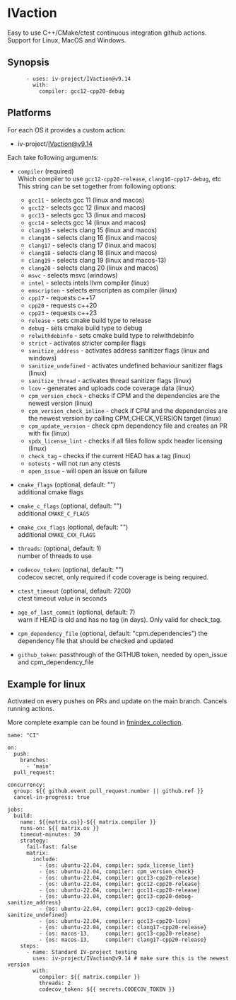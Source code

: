 <!--
    SPDX-FileCopyrightText: 2006-2023, Knut Reinert & Freie Universität Berlin
    SPDX-FileCopyrightText: 2016-2023, Knut Reinert & MPI für molekulare Genetik
    SPDX-License-Identifier: CC-BY-4.0
-->

# IVaction

Easy to use C++/CMake/ctest continuous integration github actions. Support for Linux, MacOS and Windows.

## Synopsis
```
      - uses: iv-project/IVaction@v9.14
        with:
          compiler: gcc12-cpp20-debug
```

## Platforms

For each OS it provides a custom action:

- iv-project/IVaction@v9.14

Each take following arguments:
- `compiler` (required) \
    Which compiler to use `gcc12-cpp20-release`, `clang16-cpp17-debug`, etc
    This string can be set together from following options:
    - `gcc11` - selects gcc 11 (linux and macos)
    - `gcc12` - selects gcc 12 (linux and macos)
    - `gcc13` - selects gcc 13 (linux and macos)
    - `gcc14` - selects gcc 14 (linux and macos)
    - `clang15` - selects clang 15 (linux and macos)
    - `clang16` - selects clang 16 (linux and macos)
    - `clang17` - selects clang 17 (linux and macos)
    - `clang18` - selects clang 18 (linux and macos)
    - `clang19` - selects clang 19 (linux and macos-13)
    - `clang20` - selects clang 20 (linux and macos)
    - `msvc` - selects msvc (windows)
    - `intel` - selects intels llvm compiler (linux)
    - `emscripten` - selects emscripten as compiler (linux)
    - `cpp17` - requests c++17
    - `cpp20` - requests c++20
    - `cpp23` - requests c++23
    - `release` - sets cmake build type to release
    - `debug` - sets cmake build type to debug
    - `relwithdebinfo` - sets cmake build type to relwithdebinfo
    - `strict` - activates stricter compiler flags
    - `sanitize_address` - activates address sanitizer flags (linux and windows)
    - `sanitize_undefined` - activates undefined behaviour sanitizer flags (linux)
    - `sanitize_thread` - activates thread sanitizer flags (linux)
    - `lcov` - generates and uploads code coverage data (linux)
    - `cpm_version_check` - checks if CPM and the dependencies are the newest version (linux)
    - `cpm_version_check_inline` - check if CPM and the dependencies are the newest version by calling CPM_CHECK_VERSION target (linux)
    - `cpm_update_version` - check cpm dependency file and creates an PR with fix (linux)
    - `spdx_license_lint` - checks if all files follow spdx header licensing (linux)
    - `check_tag` - checks if the current HEAD has a tag (linux)
    - `notests` - will not run any ctests
    - `open_issue` - will open an issue on failure

- `cmake_flags` (optional, default: "") \
    additional cmake flags
- `cmake_c_flags` (optional, default: "") \
    additional `CMAKE_C_FLAGS`
- `cmake_cxx_flags` (optional, default: "") \
    additional `CMAKE_CXX_FLAGS`
- `threads`: (optional, default: 1) \
    number of threads to use
- `codecov_token`: (optional, default: "") \
    codecov secret, only required if code coverage is being required.
- `ctest_timeout` (optional, default: 7200) \
    ctest timeout value in seconds
- `age_of_last_commit` (optional, default: 7) \
    warn if HEAD is old and has no tag (in days). Only valid for check_tag.
- `cpm_dependency_file` (optional, default: "cpm.dependencies")
    the dependency file that should be checked and updated
-  `github_token`:
    passthrough of the GITHUB token, needed by open_issue and cpm_dependency_file

## Example for linux
Activated on every pushes on PRs and update on the main branch.
Cancels running actions.

More complete example can be found in [fmindex_collection](https://github.com/SGSSGene/fmindex-collection/tree/main/.github/workflows).
```
name: "CI"

on:
  push:
    branches:
      - 'main'
  pull_request:

concurrency:
  group: ${{ github.event.pull_request.number || github.ref }}
  cancel-in-progress: true

jobs:
  build:
    name: ${{matrix.os}}-${{ matrix.compiler }}
    runs-on: ${{ matrix.os }}
    timeout-minutes: 30
    strategy:
      fail-fast: false
      matrix:
        include:
          - {os: ubuntu-22.04, compiler: spdx_license_lint}
          - {os: ubuntu-22.04, compiler: cpm_version_check}
          - {os: ubuntu-22.04, compiler: gcc13-cpp20-release}
          - {os: ubuntu-22.04, compiler: gcc12-cpp20-release}
          - {os: ubuntu-22.04, compiler: gcc11-cpp20-release}
          - {os: ubuntu-22.04, compiler: gcc13-cpp20-debug-sanitize_address}
          - {os: ubuntu-22.04, compiler: gcc13-cpp20-debug-sanitize_undefined}
          - {os: ubuntu-22.04, compiler: gcc13-cpp20-lcov}
          - {os: ubuntu-22.04, compiler: clang17-cpp20-release}
          - {os: macos-13,     compiler: gcc13-cpp20-release}
          - {os: macos-13,     compiler: clang17-cpp20-release}
    steps:
      - name: Standard IV-project testing
        uses: iv-project/IVaction@v9.14 # make sure this is the newest version
        with:
          compiler: ${{ matrix.compiler }}
          threads: 2
          codecov_token: ${{ secrets.CODECOV_TOKEN }}
```
